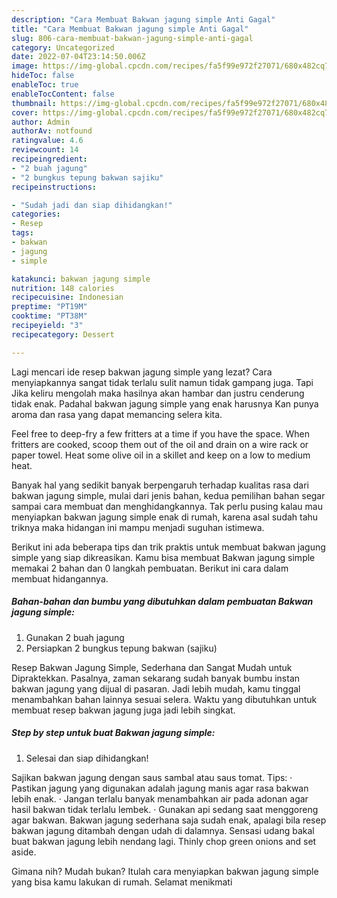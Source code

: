 ```yaml
---
description: "Cara Membuat Bakwan jagung simple Anti Gagal"
title: "Cara Membuat Bakwan jagung simple Anti Gagal"
slug: 806-cara-membuat-bakwan-jagung-simple-anti-gagal
category: Uncategorized
date: 2022-07-04T23:14:50.006Z
image: https://img-global.cpcdn.com/recipes/fa5f99e972f27071/680x482cq70/bakwan-jagung-simple-foto-resep-utama.jpg
hideToc: false
enableToc: true
enableTocContent: false
thumbnail: https://img-global.cpcdn.com/recipes/fa5f99e972f27071/680x482cq70/bakwan-jagung-simple-foto-resep-utama.jpg
cover: https://img-global.cpcdn.com/recipes/fa5f99e972f27071/680x482cq70/bakwan-jagung-simple-foto-resep-utama.jpg
author: Admin
authorAv: notfound
ratingvalue: 4.6
reviewcount: 14
recipeingredient:
- "2 buah jagung"
- "2 bungkus tepung bakwan sajiku"
recipeinstructions:

- "Sudah jadi dan siap dihidangkan!"
categories:
- Resep
tags:
- bakwan
- jagung
- simple

katakunci: bakwan jagung simple 
nutrition: 148 calories
recipecuisine: Indonesian
preptime: "PT19M"
cooktime: "PT38M"
recipeyield: "3"
recipecategory: Dessert

---
```



Lagi mencari ide resep bakwan jagung simple yang lezat? Cara menyiapkannya sangat tidak terlalu sulit namun tidak gampang juga. Tapi Jika keliru mengolah maka hasilnya akan hambar dan justru cenderung tidak enak. Padahal bakwan jagung simple yang enak harusnya Kan punya aroma dan rasa yang dapat memancing selera kita.


Feel free to deep-fry a few fritters at a time if you have the space. When fritters are cooked, scoop them out of the oil and drain on a wire rack or paper towel. Heat some olive oil in a skillet and keep on a low to medium heat.

Banyak hal yang sedikit banyak berpengaruh terhadap kualitas rasa dari bakwan jagung simple, mulai dari jenis bahan, kedua pemilihan bahan segar sampai cara membuat dan menghidangkannya. Tak perlu pusing kalau mau menyiapkan bakwan jagung simple enak di rumah, karena asal sudah tahu triknya maka hidangan ini mampu menjadi suguhan istimewa.


Berikut ini ada beberapa tips dan trik praktis untuk membuat bakwan jagung simple yang siap dikreasikan. Kamu bisa membuat Bakwan jagung simple memakai 2 bahan dan 0 langkah pembuatan. Berikut ini cara dalam membuat hidangannya.

<!--inarticleads1-->

##### Bahan-bahan dan bumbu yang dibutuhkan dalam pembuatan Bakwan jagung simple:

1. Gunakan 2 buah jagung
1. Persiapkan 2 bungkus tepung bakwan (sajiku)


Resep Bakwan Jagung Simple, Sederhana dan Sangat Mudah untuk Dipraktekkan. Pasalnya, zaman sekarang sudah banyak bumbu instan bakwan jagung yang dijual di pasaran. Jadi lebih mudah, kamu tinggal menambahkan bahan lainnya sesuai selera. Waktu yang dibutuhkan untuk membuat resep bakwan jagung juga jadi lebih singkat. 

<!--inarticleads2-->

##### Step by step untuk buat Bakwan jagung simple:


1. Selesai dan siap dihidangkan!

Sajikan bakwan jagung dengan saus sambal atau saus tomat. Tips: · Pastikan jagung yang digunakan adalah jagung manis agar rasa bakwan lebih enak. · Jangan terlalu banyak menambahkan air pada adonan agar hasil bakwan tidak terlalu lembek. · Gunakan api sedang saat menggoreng agar bakwan. Bakwan jagung sederhana saja sudah enak, apalagi bila resep bakwan jagung ditambah dengan udah di dalamnya. Sensasi udang bakal buat bakwan jagung lebih nendang lagi. Thinly chop green onions and set aside. 

Gimana nih? Mudah bukan? Itulah cara menyiapkan bakwan jagung simple yang bisa kamu lakukan di rumah. Selamat menikmati
